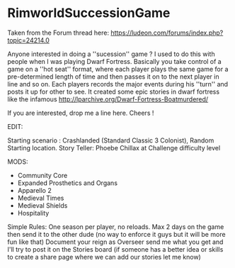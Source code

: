 # RimworldSuccessionGame

Taken from the Forum thread here: https://ludeon.com/forums/index.php?topic=24214.0

Anyone interested in doing a ''sucession'' game ? I used to do this with people when I was playing Dwarf Fortress. Basically you take control of a game on a ''hot seat'' format, where each player plays the same game for a pre-determined length of time and then passes it on to the next player in line and so on. Each players records the major events during his ''turn'' and posts it up for other to see. It created some epic stories in dwarf fortress like the infamous http://lparchive.org/Dwarf-Fortress-Boatmurdered/ 

If you are interested, drop me a line here. Cheers !

EDIT:

Starting scenario : Crashlanded (Standard Classic 3 Colonist), Random Starting location. 
Story Teller: Phoebe Chillax at Challenge difficulty level

MODS:
* Community Core 
* Expanded Prosthetics and Organs 
* Apparello 2 
* Medieval Times 
* Medieval Shields 
* Hospitality 

Simple Rules: One season per player, no reloads. Max 2 days on the game then send it to the other dude (no way to enforce it guys but it will be more fun like that) Document your reign as Overseer send me what you get and I'll try to post it on the Stories board (if someone has a better idea or skills to create a share page where we can add our stories let me know)
 
